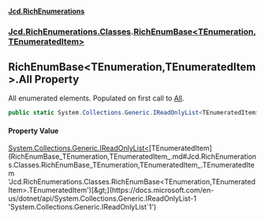 #### [Jcd.RichEnumerations](index.md 'index')
### [Jcd.RichEnumerations.Classes](Jcd.RichEnumerations.Classes.md 'Jcd.RichEnumerations.Classes').[RichEnumBase&lt;TEnumeration,TEnumeratedItem&gt;](RichEnumBase_TEnumeration,TEnumeratedItem_.md 'Jcd.RichEnumerations.Classes.RichEnumBase<TEnumeration,TEnumeratedItem>')

## RichEnumBase<TEnumeration,TEnumeratedItem>.All Property

All enumerated elements. Populated on first call to [All](RichEnumBase_TEnumeration,TEnumeratedItem_.All.md 'Jcd.RichEnumerations.Classes.RichEnumBase<TEnumeration,TEnumeratedItem>.All').

```csharp
public static System.Collections.Generic.IReadOnlyList<TEnumeratedItem> All { get; }
```

#### Property Value
[System.Collections.Generic.IReadOnlyList&lt;](https://docs.microsoft.com/en-us/dotnet/api/System.Collections.Generic.IReadOnlyList-1 'System.Collections.Generic.IReadOnlyList`1')[TEnumeratedItem](RichEnumBase_TEnumeration,TEnumeratedItem_.md#Jcd.RichEnumerations.Classes.RichEnumBase_TEnumeration,TEnumeratedItem_.TEnumeratedItem 'Jcd.RichEnumerations.Classes.RichEnumBase<TEnumeration,TEnumeratedItem>.TEnumeratedItem')[&gt;](https://docs.microsoft.com/en-us/dotnet/api/System.Collections.Generic.IReadOnlyList-1 'System.Collections.Generic.IReadOnlyList`1')